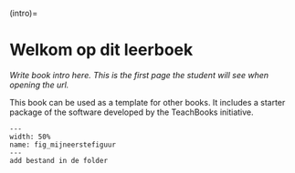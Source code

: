 (intro)=
# Welkom op dit leerboek

_Write book intro here. This is the first page the student will see when opening the url._

This book can be used as a template for other books. It includes a starter package of the software developed by the TeachBooks initiative.

``` {figure} figures/figuur1.jpg
---
width: 50%
name: fig_mijneerstefiguur
---
add bestand in de folder
```
